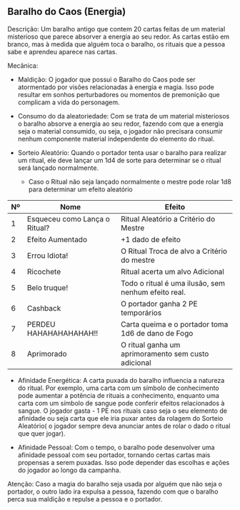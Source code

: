 ## Baralho do Caos (Energia)

Descrição: Um baralho antigo que contem 20 cartas feitas de um material misterioso que parece absorver a energia ao seu redor. As cartas estão em branco, mas à medida que alguém toca o baralho, os rituais que a pessoa sabe e aprendeu aparece nas cartas.

Mecânica:

- Maldição: O jogador que possui o Baralho do Caos pode ser atormentado por visões relacionadas à energia e magia. Isso pode resultar em sonhos perturbadores ou momentos de premonição que complicam a vida do personagem.

- Consumo do da aleatoriedade: Com se trata de um material misteriosos o baralho absorve a energia ao seu redor, fazendo com que a energia seja o material consumido, ou seja, o jogador não precisara consumir nenhum componente material independente do elemento do ritual. 

- Sorteio Aleatório: Quando o portador tenta usar o baralho para realizar um ritual, ele deve lançar um 1d4 de sorte para determinar se o ritual será lançado normalmente.
  - Caso o Ritual não seja lançado normalmente o mestre pode rolar 1d8 para determinar um efeito aleatório

| Nº | Nome                          | Efeito                                              |
|----|-------------------------------|-----------------------------------------------------|
| 1  | Esqueceu como Lança o Ritual? | Ritual Aleatório a Critério do Mestre               |
| 2  | Efeito Aumentado              | +1 dado de efeito                                   |
| 3  | Errou Idiota!                 | O Ritual Troca de alvo a Critério do mestre         |
| 4  | Ricochete                     | Ritual acerta um alvo Adicional                     |
| 5  | Belo truque!                  | Todo o ritual é uma ilusão, sem nenhum efeito real. |
| 6  | Cashback                      | O portador ganha 2 PE temporários                   |
| 7  | PERDEU HAHAHAHAHAHAH!!        | Carta queima e o portador toma 1d6 de dano de Fogo  |
| 8  | Aprimorado                    | O ritual ganha um aprimoramento sem custo adicional |

- Afinidade Energética: A carta puxada do baralho influencia a natureza do ritual. Por exemplo, uma carta com um símbolo de conhecimento pode aumentar a potência de rituais a conhecimento, enquanto uma carta com um símbolo de sangue pode conferir efeitos relacionados à sangue. O jogador gasta - 1 PE nos rituais caso seja o seu elemento de afinidade ou seja carta que ele iria puxar antes da rolagem do Sorteio Aleatório( o jogador sempre deva anunciar antes de rolar o dado o ritual que quer jogar).

- Afinidade Pessoal: Com o tempo, o baralho pode desenvolver uma afinidade pessoal com seu portador, tornando certas cartas mais propensas a serem puxadas. Isso pode depender das escolhas e ações do jogador ao longo da campanha.

Atenção: Caso a magia do baralho seja usada por alguém que não seja o portador, o outro lado ira expulsa a pessoa, fazendo com que o baralho perca sua maldição e repulse a pessoa e o portador.